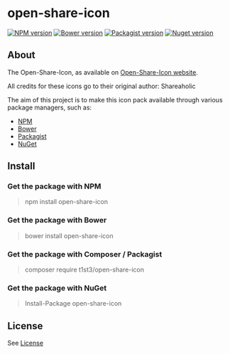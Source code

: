 
# open-share-icon

[![NPM version](https://img.shields.io/npm/v/open-share-icon.svg)](https://www.npmjs.org/package/open-share-icon)
[![Bower version](https://img.shields.io/bower/v/open-share-icon.svg)](http://bower.io/search/?q=open-share-icon)
[![Packagist version](https://img.shields.io/packagist/v/t1st3/open-share-icon.svg)](https://packagist.org/packages/t1st3/open-share-icon)
[![Nuget version](https://img.shields.io/nuget/v/open-share-icon.svg)](https://www.nuget.org/packages/open-share-icon/)


## About

The Open-Share-Icon, as available on [Open-Share-Icon website](https://www.shareaholic.com/openshareicon).

All credits for these icons go to their original author: Shareaholic

The aim of this project is to make this icon pack available through various package managers, such as:

- [NPM](https://npmjs.org)
- [Bower](http://bower.io)
- [Packagist](https://packagist.org)
- [NuGet](https://www.nuget.org)


## Install

### Get the package with NPM

> npm install open-share-icon


### Get the package with Bower

> bower install open-share-icon


### Get the package with Composer / Packagist

> composer require t1st3/open-share-icon


### Get the package with NuGet

> Install-Package open-share-icon


## License

See [License](https://github.com/t1st3/open-share-icon/blob/master/LICENSE.md)
